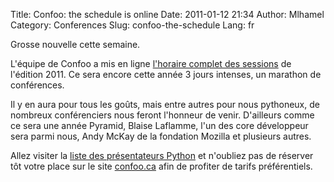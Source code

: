 Title: Confoo: the schedule is online
Date: 2011-01-12 21:34
Author: Mlhamel
Category: Conferences
Slug: confoo-the-schedule
Lang: fr

<div>
Grosse nouvelle cette semaine.

L'équipe de Confoo a mis en ligne [l'horaire complet des sessions][] de
l'édition 2011. Ce sera encore cette année 3 jours intenses, un marathon
de conférences.

Il y en aura pour tous les goûts, mais entre autres pour nous pythoneux,
de nombreux conférenciers nous feront l'honneur de venir. D'ailleurs
comme ce sera une année Pyramid, Blaise Laflamme, l'un des core
développeur sera parmi nous, Andy McKay de la fondation Mozilla et
plusieurs autres.

Allez visiter la [liste des présentateurs Python][] et n'oubliez pas de
réserver tôt votre place sur le site [confoo.ca][] afin de profiter de
tarifs préférentiels.

</div>

<!--:-->

</p>

  [l'horaire complet des sessions]: http://confoo.ca/fr/2011/schedule
  [liste des présentateurs Python]: http://confoo.ca/en/2011/session/tag/python
  [confoo.ca]: http://confoo.ca
